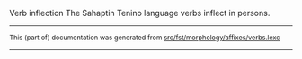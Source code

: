 Verb inflection
The Sahaptin Tenino language verbs inflect in persons.

* * *

<small>This (part of) documentation was generated from [src/fst/morphology/affixes/verbs.lexc](https://github.com/giellalt/lang-tqn/blob/main/src/fst/morphology/affixes/verbs.lexc)</small>

---


